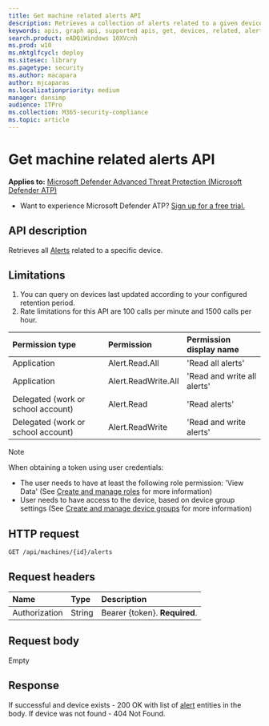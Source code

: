 ```yaml
---
title: Get machine related alerts API
description: Retrieves a collection of alerts related to a given device ID.
keywords: apis, graph api, supported apis, get, devices, related, alerts
search.product: eADQiWindows 10XVcnh
ms.prod: w10
ms.mktglfcycl: deploy
ms.sitesec: library
ms.pagetype: security
ms.author: macapara
author: mjcaparas
ms.localizationpriority: medium
manager: dansimp
audience: ITPro
ms.collection: M365-security-compliance
ms.topic: article
---
```


# Get machine related alerts  API

**Applies to:** [Microsoft Defender Advanced Threat Protection (Microsoft Defender ATP)](https://go.microsoft.com/fwlink/p/?linkid=2069559)

- Want to experience Microsoft Defender ATP? [Sign up for a free trial.](https://www.microsoft.com/microsoft-365/windows/microsoft-defender-atp?ocid=docs-wdatp-exposedapis-abovefoldlink)


## API description
Retrieves all [Alerts](alerts.md) related to a specific device.


## Limitations
1. You can query on devices last updated according to your configured retention period.
2. Rate limitations for this API are 100 calls per minute and 1500 calls per hour.


Permission type |	Permission	|	Permission display name
:---|:---|:---
Application |	Alert.Read.All |	'Read all alerts'
Application |	Alert.ReadWrite.All |	'Read and write all alerts'
Delegated (work or school account) | Alert.Read | 'Read alerts'
Delegated (work or school account) | Alert.ReadWrite | 'Read and write alerts'

>[!Note]
> When obtaining a token using user credentials:
>- The user needs to have at least the following role permission: 'View Data' (See [Create and manage roles](user-roles.md) for more information)
>- User needs to have access to the device, based on device group settings (See [Create and manage device groups](machine-groups.md) for more information)

## HTTP request
```http
GET /api/machines/{id}/alerts
```

## Request headers

Name | Type | Description
:---|:---|:---
Authorization | String | Bearer {token}. **Required**.


## Request body
Empty

## Response
If successful and device exists - 200 OK with list of [alert](alerts.md) entities in the body. If device was not found - 404 Not Found.

